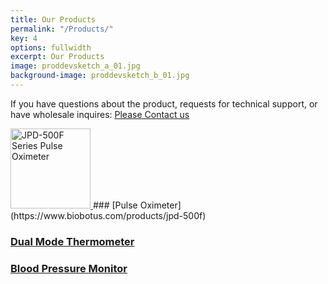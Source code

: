 ```yaml
---
title: Our Products
permalink: "/Products/"
key: 4
options: fullwidth
excerpt: Our Products
image: proddevsketch_a_01.jpg
background-image: proddevsketch_b_01.jpg
---
```


If you have questions about the product, requests for technical support, or have wholesale inquires: 
<a href="https://www.biobotus.com/contactus" class="button fit special">Please Contact us</a>

<a href="default.asp">
<img src="/images/JPD500F2 with finger01.png" alt="JPD-500F Series Pulse Oximeter" style="width:128px;height:128px;">
</a>
### [Pulse Oximeter](https://www.biobotus.com/products/jpd-500f)


### [Dual Mode Thermometer](https://www.biobotus.com/products/jpd-900w)
### [Blood Pressure Monitor](https://www.biobotus.com/products/jpd-fr401)
